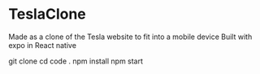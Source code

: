 # TeslaClone
Made as a clone of the Tesla website to fit into a mobile device
Built with expo in React native

git clone <repository>
cd <repository>
code .
npm install
npm start

